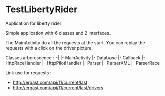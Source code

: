 # TestLibertyRider
Application for liberty rider

Simple application with 6 classes and 2 interfaces.

The MainActivity do all the requests at the start. 
You can replay the requests with a click on the driver picture.

Classes arborescence :
   -|
    |- MainActivity
    |- Database
    |-  Callback
      |- HttpRaceHandler
      |- HttpPilotHandler
    |- Parser
      |- ParserXML
      |- ParserRace
      
 Link use for requests :
  * http://ergast.com/api/f1/current/last
  * http://ergast.com/api/f1/current/last/drivers

